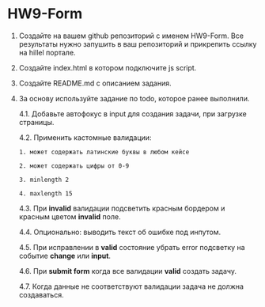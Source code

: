 # HW9-Form

1.  Создайте на вашем github репозиторий с именем HW9-Form. Все результаты нужно запушить в ваш репозиторий и прикрепить ссылку на hillel портале.

2.  Создайте index.html в котором подключите js script.

3.  Создайте README.md с описанием задания.

4.  За основу используйте задание по todo, которое ранее выполнили.

    4.1. Добавьте автофокус в input для создания задачи, при загрузке страницы.

    4.2. Применить кастомные валидации:

        1. может содержать латинские буквы в любом кейсе

        2. может содержать цифры от 0-9

        3. minlength 2

        4. maxlength 15

    4.3. При **invalid** валидации подсветить красным бордером и красным цветом **invalid** поле.

    4.4. Опционально: выводить текст об ошибке под инпутом.

    4.5. При исправлении в **valid** состояние убрать error подсветку на событие **change** или **input**.

    4.6. При **submit form** когда все валидации **valid** создать задачу.

    4.7. Когда данные не соответствуют валидации задача не должна создаваться.
